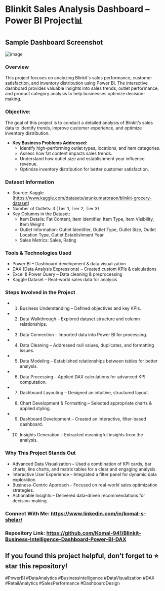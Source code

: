 # Blinkit Sales Analysis Dashboard – Power BI Project📊 

## Sample Dashboard Screenshot
![image](https://github.com/user-attachments/assets/12888d9b-2c04-4e0a-bc52-6bc80672f3e9)


### Overview
This project focuses on analyzing Blinkit's sales performance, customer satisfaction, and inventory distribution using Power BI. 
The interactive dashboard provides valuable insights into sales trends, outlet performance, and product category analysis to help businesses optimize decision-making.
### Objective:
The goal of this project is to conduct a detailed analysis of Blinkit’s sales data to identify trends, improve customer experience, and optimize inventory distribution.
- **Key Business Problems Addressed:**
   - Identify high-performing outlet types, locations, and item categories.
   - Assess how fat content impacts sales trends.
   - Understand how outlet size and establishment year influence revenue.
   - Optimize inventory distribution for better customer satisfaction.

### Dataset Information
 - Source: Kaggle (https://www.kaggle.com/datasets/arunkumaroraon/blinkit-grocery-dataset)
-  Number of Outlets: 3 (Tier 1, Tier 2, Tier 3)
-  Key Columns in the Dataset:
     - Item Details: Fat Content, Item Identifier, Item Type, Item Visibility, Item Weight
     - Outlet Information: Outlet Identifier, Outlet Type, Outlet Size, Outlet Location Type, Outlet Establishment Year
     - Sales Metrics: Sales, Rating

###  Tools & Technologies Used
- Power BI – Dashboard development & data visualization
- DAX (Data Analysis Expressions) – Created custom KPIs & calculations
- Excel & Power Query – Data cleaning & preprocessing
- Kaggle Dataset – Real-world sales data for analysis

### Steps Involved in the Project
- 1. Business Understanding – Defined objectives and key KPIs.
- 2. Data Walkthrough – Explored dataset structure and column relationships.
- 3. Data Connection – Imported data into Power BI for processing.
- 4. Data Cleaning – Addressed null values, duplicates, and formatting issues.
- 5. Data Modeling – Established relationships between tables for better analysis.
- 6. Data Processing – Applied DAX calculations for advanced KPI computation.
- 7. Dashboard Layouting – Designed an intuitive, structured layout.
- 8. Chart Development & Formatting – Selected appropriate charts & applied styling.
- 9. Dashboard Development – Created an interactive, filter-based dashboard.
- 10. Insights Generation – Extracted meaningful insights from the analysis.

### Why This Project Stands Out
-  Advanced Data Visualization – Used a combination of KPI cards, bar charts, line charts, and matrix tables for a clear and engaging analysis.
-  Interactive User Experience – Integrated a filter panel for dynamic data exploration.
-  Business-Centric Approach – Focused on real-world sales optimization strategies.
-  Actionable Insights – Delivered data-driven recommendations for decision-making.

### Connect With Me: https://www.linkedin.com/in/komal-s-shelar/

### Repository Link: https://github.com/Komal-941/Blinkit-Business-Intelligence-Dashboard-Power-BI-DAX

## If you found this project helpful, don’t forget to ⭐ star this repository! 

#PowerBI #DataAnalytics #BusinessIntelligence #DataVisualization #DAX #RetailAnalytics #SalesPerformance #DashboardDesign
